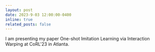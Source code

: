 ```yaml
---
layout: post
date: 2023-9-03 12:00:00-0400
inline: true
related_posts: false
---
```


I am presenting my paper One-shot Imitation Learning via Interaction Warping at CoRL'23 in Atlanta.